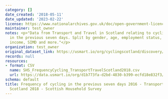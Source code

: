 ```yaml
---
category: []
date_created: '2018-05-11'
date_updated: '2023-02-22'
license: https://www.nationalarchives.gov.uk/doc/open-government-licence/version/3/
maintainer: test_owner
notes: <p>"Data from Transport and Travel in Scotland relating to cycling frequency
  in the previous seven days. Split by gender, age, employment status, net household
  income, SIMD and more."</p>
organization: test_owner
original_dataset_link: https://usmart.io/org/cyclingscotland/discovery/discovery-view-detail/1891331f-7ec1-4d7a-9ad5-4c43bb817ad8
records: null
resources:
- format: CSV
  name: SHS_FrequencyCycling_TransportTravelScotland2018.csv
  url: https://data.usmart.io/org/d1b773fa-d2bd-4830-b399-ecfd18e832f3/resource?resourceGUID=7a097bf0-1a75-4cf2-b4d7-90d6b73aa15e
schema: default
title: Frequency of cycling in the previous seven days 2016 - Transport and Travel
  Scotland 2018 - Scottish Household Survey
---
```

